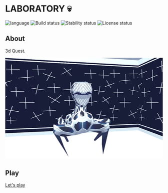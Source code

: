 # LABORATORY :skull: # 

![language](https://img.shields.io/badge/code-es6-green.svg) 
![Build status](https://img.shields.io/badge/build-passing-green.svg) 
![Stability status](https://img.shields.io/badge/stability-stable-green.svg) 
![License status](https://img.shields.io/badge/license-Beerware-green.svg) 


About
------------   
3d Quest.  
  
  
![pic](https://github.com/fire888/laboratory/blob/master/src/assets/start-img.png)

Play
------------ 
[Let's play](http://js.otrisovano.ru/191101LabStairs/04)
